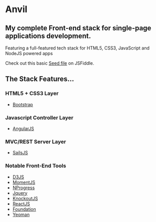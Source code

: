Anvil
=====

## My complete Front-end stack for single-page applications development.

Featuring a full-featured tech stack for HTML5, CSS3, JavaScript and NodeJS powered apps

Check out this basic [Seed file](http://jsfiddle.net/c931y1rk/1/) on JSFiddle.

## The Stack Features...

### HTML5 + CSS3 Layer
  * [Bootstrap](http://maxcdn.bootstrapcdn.com/bootstrap/3.2.0/css/bootstrap.min.css)

### Javascript Controller Layer
  * [AngularJS](http://ajax.googleapis.com/ajax/libs/angularjs/1.2.23/angular.min.js)

### MVC/REST Server Layer
  * [SailsJS](http://sailsjs.org/#/)

### Notable Front-End Tools
  * [D3JS](http:////cdnjs.cloudflare.com/ajax/libs/d3/3.4.11/d3.min.js)
  * [MomentJS](http://cdnjs.cloudflare.com/ajax/libs/moment.js/2.8.2/moment.min.js)
  * [NProgress](http://cdnjs.cloudflare.com/ajax/libs/nprogress/0.1.3/nprogress.min.js)
  * [Jquery](http:///cdnjs.cloudflare.com/ajax/libs/jquery/2.1.1/jquery.min.js)
  * [KnockoutJS](http://cdnjs.cloudflare.com/ajax/libs/knockout/3.2.0/knockout-min.js)
  * [ReactJS](http://cdnjs.cloudflare.com/ajax/libs/react/0.11.1/react.min.js)
  * [Foundation](http://cdnjs.cloudflare.com/ajax/libs/foundation/5.3.3/css/foundation.min.css)
  * [Yeoman](http://yeoman.io/)
